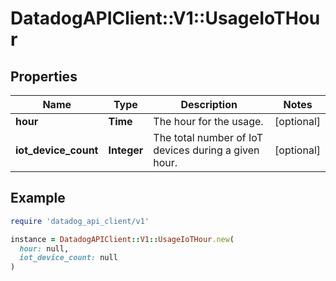 # DatadogAPIClient::V1::UsageIoTHour

## Properties

| Name                 | Type        | Description                                          | Notes      |
| -------------------- | ----------- | ---------------------------------------------------- | ---------- |
| **hour**             | **Time**    | The hour for the usage.                              | [optional] |
| **iot_device_count** | **Integer** | The total number of IoT devices during a given hour. | [optional] |

## Example

```ruby
require 'datadog_api_client/v1'

instance = DatadogAPIClient::V1::UsageIoTHour.new(
  hour: null,
  iot_device_count: null
)
```
